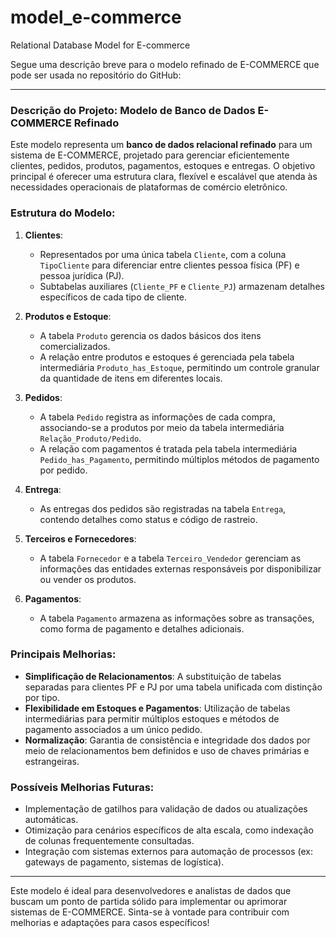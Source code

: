 # model_e-commerce
Relational Database Model for E-commerce

Segue uma descrição breve para o modelo refinado de E-COMMERCE que pode ser usada no repositório do GitHub:

---

### Descrição do Projeto: Modelo de Banco de Dados E-COMMERCE Refinado

Este modelo representa um **banco de dados relacional refinado** para um sistema de E-COMMERCE, projetado para gerenciar eficientemente clientes, pedidos, produtos, pagamentos, estoques e entregas. O objetivo principal é oferecer uma estrutura clara, flexível e escalável que atenda às necessidades operacionais de plataformas de comércio eletrônico.

### Estrutura do Modelo:

1. **Clientes**:
   - Representados por uma única tabela `Cliente`, com a coluna `TipoCliente` para diferenciar entre clientes pessoa física (PF) e pessoa jurídica (PJ).
   - Subtabelas auxiliares (`Cliente_PF` e `Cliente_PJ`) armazenam detalhes específicos de cada tipo de cliente.

2. **Produtos e Estoque**:
   - A tabela `Produto` gerencia os dados básicos dos itens comercializados.
   - A relação entre produtos e estoques é gerenciada pela tabela intermediária `Produto_has_Estoque`, permitindo um controle granular da quantidade de itens em diferentes locais.

3. **Pedidos**:
   - A tabela `Pedido` registra as informações de cada compra, associando-se a produtos por meio da tabela intermediária `Relação_Produto/Pedido`.
   - A relação com pagamentos é tratada pela tabela intermediária `Pedido_has_Pagamento`, permitindo múltiplos métodos de pagamento por pedido.

4. **Entrega**:
   - As entregas dos pedidos são registradas na tabela `Entrega`, contendo detalhes como status e código de rastreio.

5. **Terceiros e Fornecedores**:
   - A tabela `Fornecedor` e a tabela `Terceiro_Vendedor` gerenciam as informações das entidades externas responsáveis por disponibilizar ou vender os produtos.

6. **Pagamentos**:
   - A tabela `Pagamento` armazena as informações sobre as transações, como forma de pagamento e detalhes adicionais.

### Principais Melhorias:
- **Simplificação de Relacionamentos**: A substituição de tabelas separadas para clientes PF e PJ por uma tabela unificada com distinção por tipo.
- **Flexibilidade em Estoques e Pagamentos**: Utilização de tabelas intermediárias para permitir múltiplos estoques e métodos de pagamento associados a um único pedido.
- **Normalização**: Garantia de consistência e integridade dos dados por meio de relacionamentos bem definidos e uso de chaves primárias e estrangeiras.

### Possíveis Melhorias Futuras:
- Implementação de gatilhos para validação de dados ou atualizações automáticas.
- Otimização para cenários específicos de alta escala, como indexação de colunas frequentemente consultadas.
- Integração com sistemas externos para automação de processos (ex: gateways de pagamento, sistemas de logística).

---

Este modelo é ideal para desenvolvedores e analistas de dados que buscam um ponto de partida sólido para implementar ou aprimorar sistemas de E-COMMERCE. Sinta-se à vontade para contribuir com melhorias e adaptações para casos específicos!
